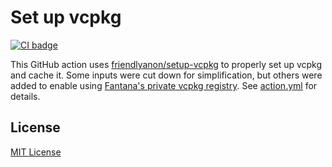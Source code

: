 # Set up vcpkg

[![CI badge][1]][2]

This GitHub action uses
[friendlyanon/setup-vcpkg](https://github.com/friendlyanon/setup-vcpkg) to properly set up
vcpkg and cache it. Some inputs were cut down for simplification, but others were added to
enable using [Fantana's private vcpkg
registry](https://github.com/fantana21/vcpkg-registry). See [action.yml](action.yml) for
details.


## License

[MIT License](LICENSE)


[1]: https://github.com/fantana21/setup-vcpkg/workflows/CI/badge.svg
[2]: https://github.com/fantana21/setup-vcpkg/actions/workflows/ci.yml
